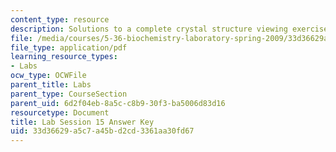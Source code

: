 ```yaml
---
content_type: resource
description: Solutions to a complete crystal structure viewing exercises.
file: /media/courses/5-36-biochemistry-laboratory-spring-2009/33d36629a5c7a45bd2cd3361aa30fd67_ses15ans_key.pdf
file_type: application/pdf
learning_resource_types:
- Labs
ocw_type: OCWFile
parent_title: Labs
parent_type: CourseSection
parent_uid: 6d2f04eb-8a5c-c8b9-30f3-ba5006d83d16
resourcetype: Document
title: Lab Session 15 Answer Key
uid: 33d36629-a5c7-a45b-d2cd-3361aa30fd67
---
```

